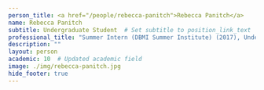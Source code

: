```yaml
---
person_title: <a href="/people/rebecca-panitch">Rebecca Panitch</a>
name: Rebecca Panitch
subtitle: Undergraduate Student  # Set subtitle to position_link_text
professional_title: "Summer Intern (DBMI Summer Institute) (2017), Undergraduate student at Brandeis University, Neuroscience and Biology"
description: ""
layout: person
academic: 10  # Updated academic field
image: ./img/rebecca-panitch.jpg
hide_footer: true
---
```

